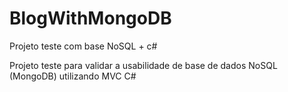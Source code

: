 # BlogWithMongoDB
Projeto teste com base NoSQL + c#

Projeto teste para validar a usabilidade de base de dados NoSQL (MongoDB) utilizando MVC C#
